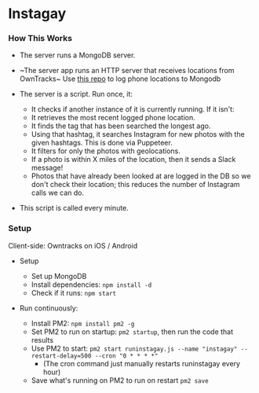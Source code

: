 # Instagay


### How This Works

- The server runs a MongoDB server.
- ~The server app runs an HTTP server that receives locations from OwnTracks~ Use [this repo](https://github.com/dantaeyoung/Owntracks-to-db) to log phone locations to Mongodb
- The server is a script. Run once, it:
  - It checks if another instance of it is currently running. If it isn't:
  - It retrieves the most recent logged phone location.
  - It finds the tag that has been searched the longest ago.
  - Using that hashtag, it searches Instagram for new photos with the given hashtags. This is done via Puppeteer.
  - It filters for only the photos with geolocations.
  - If a photo is within X miles of the location, then it sends a Slack message!
  - Photos that have already been looked at are logged in the DB so we don't check their location; this reduces the number of Instagram calls we can do.
  
- This script is called every minute.

### Setup

Client-side: Owntracks on iOS / Android

- Setup
  - Set up MongoDB
  - Install dependencies: `npm install -d`
  - Check if it runs: `npm start`

- Run continuously:
  - Install PM2: `npm install pm2 -g`
  - Set PM2 to run on startup: `pm2 startup`, then run the code that results
  - Use PM2 to start: `pm2 start runinstagay.js --name "instagay" --restart-delay=500 --cron "0 * * * *"`
    - (The cron command just manually restarts runinstagay every hour)
  - Save what's running on PM2 to run on restart `pm2 save`
